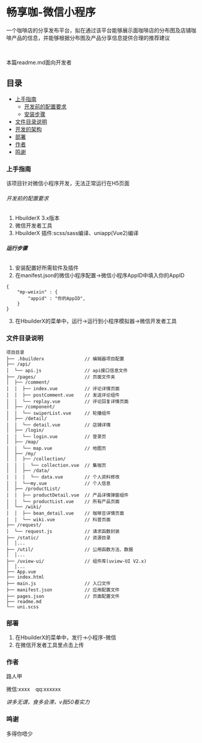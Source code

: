 

# 畅享咖-微信小程序

一个咖啡店的分享发布平台，拟在通过该平台能够展示面咖啡店的分布图及店铺咖啡产品的信息，并能够根据分布图及产品分享信息提供合理的推荐建议

<br />

本篇readme.md面向开发者
 
## 目录

- [上手指南](#上手指南)
  - [开发前的配置要求](#开发前的配置要求)
  - [安装步骤](#安装步骤)
- [文件目录说明](#文件目录说明)
- [开发的架构](#开发的架构)
- [部署](#部署)
- [作者](#作者)
- [鸣谢](#鸣谢)

### 上手指南

该项目针对微信小程序开发，无法正常运行在H5页面



###### 开发前的配置要求

1. HbuilderX 3.x版本
2. 微信开发者工具
3. HbuilderX 插件:scss/sass编译、uniapp(Vue2)编译

###### **运行步骤**

1. 安装配置好所需软件及插件
2. 在manifest.json的微信小程序配置->微信小程序AppID中填入你的AppID
```
{
	"mp-weixin" : {
		"appid" : "你的AppID",
	}
}
```
3. 在HbuilderX的菜单中，运行->运行到小程序模拟器->微信开发者工具


### 文件目录说明


```
项目目录 
├── .hbuilderx               // 编辑器项目配置
├── /api/				
│  └── api.js		 		 // api接口信息文件
├── /pages/					 // 页面文件夹
│  ├── /comment/			 
│  │  ├── index.vue			 // 评论详情页面
│  │  ├── postComment.vue	 // 发送评论组件
│  │  └── replay.vue		 // 评论回复详情页面
│  ├── /component/			 
│  │  └── swiperList.vue	 // 轮播组件
│  ├── /detail/			 	
│  │  └── detail.vue	 	 // 店铺详情
│  ├── /login/			 
│  │  └── login.vue	 		 // 登录页
│  ├── /map/			 
│  │  └── map.vue	 		 // 地图页
│  ├── /my/			 
│  │  ├── /collection/			 
│  │  │  └── collection.vue	 // 集咖页
│  │  ├── /data/			 
│  │  │  └── data.vue	 	 // 个人资料修改
│  │  └──my.vue				 // 个人信息
│  ├── /productList/		 
│  │  ├── productDetail.vue	 // 产品详情弹窗组件
│  │  └── productList.vue	 // 所有产品页面
│  └── /wiki/			 
│  │  ├── bean_detail.vue	 // 咖啡豆详情页面
│  │  └── wiki.vue		 	 // 科普页面
├── /request/			 
│  └── request.js	 		 // 请求函数封装
├── /static/				 // 资源目录
│  │...	  
├── /util/				 	 // 公用函数方法、数据
│  │...	  
├── /uview-ui/				 // 组件库(uview-UI V2.x)
│  │...	  
├── App.vue					 
├── index.html					
├── main.js					 // 入口文件					
├── manifest.json			 // 应用配置文件					
├── pages.json			 	 // 页面配置文件					
├── readme.md
└── uni.scss

```




### 部署

1. 在HbuilderX的菜单中，发行->小程序-微信
2. 在微信开发者工具里点击上传

### 作者

路人甲

微信:xxxx  &ensp; qq:xxxxxx    

 *讲多无谓，食多会滞，v我50看实力*


### 鸣谢

多得你唔少